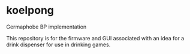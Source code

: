 # koelpong
Germaphobe BP implementation

This repository is for the firmware and GUI associated with an idea for a drink dispenser for use in drinking games.  
